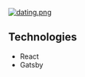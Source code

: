 [![dating.png](https://i.postimg.cc/rwgP1nxN/dating.png)](https://maleo-dating-app.netlify.app/)

## Technologies

- React
- Gatsby
